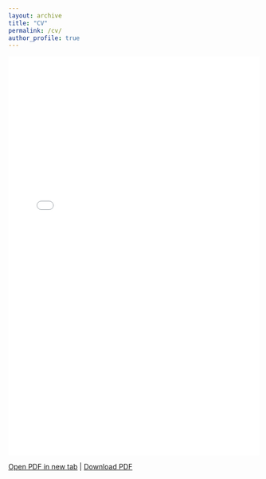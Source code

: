 ```yaml
---
layout: archive
title: "CV"
permalink: /cv/
author_profile: true
---
```


<embed src="/files/cv.pdf" type="application/pdf" width="100%" height="800px" />

<p><a href="/files/cv.pdf" target="_blank">Open PDF in new tab</a> | <a href="/files/cv.pdf" download>Download PDF</a></p>
